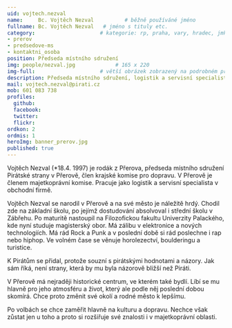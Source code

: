 ```yaml
---
uid: vojtech.nezval
name:     Bc. Vojtěch Nezval          # běžně používáné jméno
fullname: Bc. Vojtěch Nezval   # jméno s tituly etc.
category:                     # kategorie: rp, praha, vary, hradec, jmk, senat
- prerov
- predsedove-ms
- kontaktni_osoba
position: Předseda místního sdružení
img: people/nezval.jpg             # 165 x 220
img-full:                     # větší obrázek zobrazený na podrobném profilu
description: Předseda místního sdružení, logistik a servisní specialista               # kratký popis, max 160 znaků
mail: vojtech.nezval@pirati.cz
mob: 601 083 738         
profiles:
  github:
  facebook:       
  twitter:        
  flickr:
ordkon: 2 
ordmis: 1
heroImg: banner_prerov.jpg
published: true
---
```

Vojtěch Nezval (*18.4. 1997) je rodák z Přerova, předseda místního sdružení Pirátské strany v Přerově, člen krajské komise pro dopravu. V Přerově je členem majetkoprávní komise. Pracuje jako logistik a servisní specialista v obchodní firmě. 

Vojtěch Nezval se narodil v Přerově a na své město je náležitě hrdý. Chodil zde na základní školu, po jejímž dostudování absolvoval i střední školu v Zábřehu. Po maturitě nastoupil na Filozofickou fakultu Univerzity Palackého, kde nyní studuje magisterský obor. 
Má zálibu v elektronice a nových technologiích. Má rád Rock a Punk a v poslední době si rád poslechne i rap nebo hiphop. Ve volném čase se věnuje horolezectví, boulderingu a turistice. 

K Pirátům se přidal, protože souzní s pirátskými hodnotami a názory. Jak sám říká, není strany, která by mu byla názorově bližší než Piráti. 

V Přerově má nejraději historické centrum, ve kterém také bydlí. Líbí se mu hlavně pro jeho atmosféru a život, který ale podle něj poslední dobou skomírá. Chce proto změnit své okolí a rodné město k lepšímu.

Po volbách se chce zaměřit hlavně na kulturu a dopravu. Nechce však zůstat jen u toho a proto si rozšiřuje své znalosti i v majetkoprávní oblasti. 

